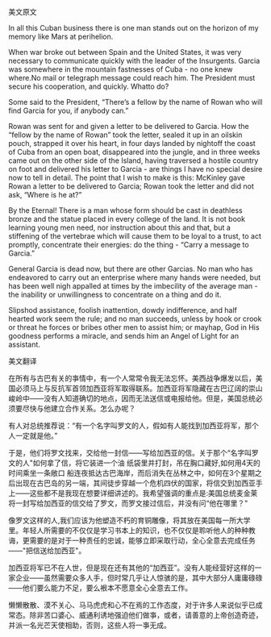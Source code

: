 美文原文

In all this Cuban business there is one man stands out on the horizon of my memory like Mars at perihelion.

When war broke out between Spain and the United States, it was very necessary to communicate quickly with the leader of the Insurgents. Garcia was somewhere in the mountain fastnesses of Cuba - no one knew where.No mail or telegraph message could reach him. The President must secure his cooperation, and quickly. Whatto do?

Some said to the President, “There’s a fellow by the name of Rowan who will find Garcia for you, if anybody can.”

Rowan was sent for and given a letter to be delivered to Garcia. How the “fellow by the name of Rowan” took the letter, sealed it up in an oilskin pouch, strapped it over his heart, in four days landed by nightoff the coast of Cuba from an open boat, disappeared into the jungle, and in three weeks came out on the other side of the Island, having traversed a hostile country on foot and delivered his letter to Garcia - are things I have no special desire now to tell in detail. The point that I wish to make is this: McKinley gave Rowan a letter to be delivered to Garcia; Rowan took the letter and did not ask, “Where is he at?”

By the Eternal! There is a man whose form should be cast in deathless bronze and the statue placed in every college of the land. It is not book learning young men need, nor instruction about this and that, but a stiffening of the vertebrae which will cause them to be loyal to a trust, to act promptly, concentrate their energies: do the thing - “Carry a message to Garcia.”

General Garcia is dead now, but there are other Garcias. No man who has endeavored to carry out an enterprise where many hands were needed, but has been well nigh appalled at times by the imbecility of the average man -the inability or unwillingness to concentrate on a thing and do it.

Slipshod assistance, foolish inattention, dowdy indifference, and half hearted work seem the rule; and no man succeeds, unless by hook or crook or threat he forces or bribes other men to assist him; or mayhap, God in His goodness performs a miracle, and sends him an Angel of Light for an assistant.

美文翻译

在所有与古巴有关的亊情中，有一个人常常令我无法忘怀。美西战争爆发以后，美国必须马上与反抗军首领加西亚将军取得联系。加西亚将军隐藏在古巴辽阔的崇山峻岭中——没有人知道确切的地点，因而无法送信或电报给他。但是，美国总统必须要尽快与他建立合作关系。怎么办呢？

有人对总统推荐说：“有一个名字叫罗文的人，假如有人能找到加西亚将军，那个人一定就是他。”

于是，他们将罗文找来，交给他一封信——写给加西亚的信。关于那个“名字叫罗文的人"如何拿了信，将它装进一个油 纸袋里并打封，吊在胸口藏好,如何用4天的时间乘坐一条敞口 船连夜抵达古巴海岸，而后消失在丛林之中，如何在3个星期之后出现在古巴岛的另一端，其间徒步穿越一个危机四伏的国家，将信交到加西亚手上——这些都不是我现在想要详细讲述的。我希望强调的重点是:美国总统麦金莱将一封写给加西亚的信交给了罗文，而罗文接过信后，并没有问“他在哪里？"

像罗文这样的人,我们应该为他塑造不朽的育铜雕像，将其放在美国每一所大学里。年轻人所需要的不仅仅是学习书本上的知识，也不仅仅是聆听他人的种种教诲，更需要的是对于一种责任的忠诚，能够立即采取行动，全心全意去完成任务——"把信送给加西亚"。

加西亚将军已不在人世，但是现在还有其他的“加西亚”。没有人能经营好这样的一家企业——虽然需要众多人手，但时常几乎让人惊骇的是，其中大部分人庸庸碌碌——他们要么能力不足，要么裉本不愿意全心全意去工作。

懒懒散散、漠不关心、马马虎虎和心不在焉的工作态度，对于许多人来说似乎已成常态。除非苦口婆心、威通利诱地强迫他们做亊，或者，请善意的上帝创造奇迹，并派一名光芒天使相助，否则，这些人将一亊无成。